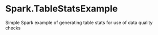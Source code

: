 # Spark.TableStatsExample
Simple Spark example of generating table stats for use of data quality checks
